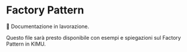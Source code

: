 # Factory Pattern

🚧 Documentazione in lavorazione.

Questo file sarà presto disponibile con esempi e spiegazioni sul Factory Pattern in KIMU.

